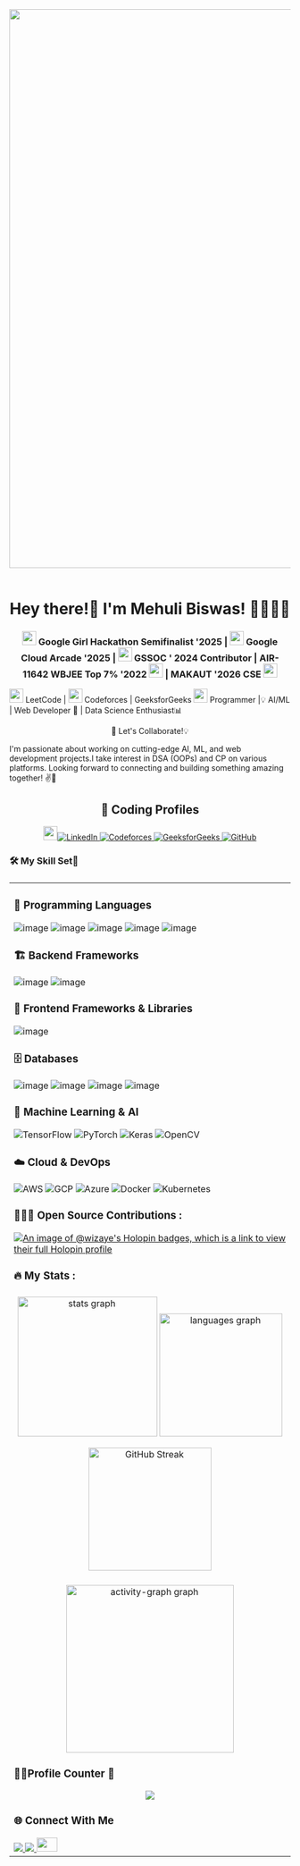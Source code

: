 <div align="center">
<img src="https://cdna.artstation.com/p/assets/images/images/028/102/058/original/pixel-jeff-matrix-s.gif?1593487263" height=auto  width=1000>
</div>  
</br>


<h1 align="center">Hey there!👋   I'm Mehuli Biswas! 👩‍🎓👩‍💻 </h1>

###

<div align="center">
 
### <img src="https://github.com/user-attachments/assets/a405d9f5-299e-48a0-a516-689d88511ae1" width="25" height="25"> Google Girl Hackathon Semifinalist '2025 | <img src="https://github.com/user-attachments/assets/4771d262-80bc-4ab7-bf5f-cc94070b64d2" width="25" height="25"> Google Cloud Arcade '2025 | <img src="https://github.com/user-attachments/assets/827e105a-d9c2-4854-879f-431a193753d8" width="25" height="25"> GSSOC ' 2024 Contributor |  AIR-11642 WBJEE Top 7% '2022  <img src="https://github.com/user-attachments/assets/eebb827f-9db7-497a-9960-4deec3c4d765 " width="25" height="25"> | MAKAUT '2026 CSE  <img src="https://github.com/user-attachments/assets/20792b6b-68fe-42a7-a7a5-d3429bc2715b" width="25" height="25">

<p align="left">
<img src="https://github.com/user-attachments/assets/66ed662e-77e2-4af7-9147-923b0150500d" height="25" widthg="25"> LeetCode | <img src="https://github.com/user-attachments/assets/98edadb7-dbb6-47df-9991-d6f92214ff80" width="25" height="25"> Codeforces | GeeksforGeeks <img src="https://github.com/user-attachments/assets/8281f2ed-15a1-42d4-8721-04ee34c2eb27" width="25" height="25">
 Programmer 
 |💡 AI/ML | Web Developer 🤖 | Data Science Enthusiast📊  
</p>
🚀 Let's Collaborate!💡
<p align="left">
I'm passionate about working on cutting-edge AI, ML, and web development projects.I take interest in DSA (OOPs) and CP on various platforms. Looking forward to connecting and building something amazing together! ✌👯  
</p>


## 🔗 Coding Profiles 
<p align="center">
<a href="https://www.linkedin.com/in/mehuli-biswas-817246334/"><img src="https://github.com/user-attachments/assets/66ed662e-77e2-4af7-9147-923b0150500d" height="25" widthg="25"><img src="https://img.shields.io/badge/Linkedin-blue?style=for-the-badge&logo=linkedin" alt="LinkedIn">
</a>

  <a href="https://codeforces.com/profile/mehulibiswas16">
  <img src="https://img.shields.io/badge/Codeforces-black?style=for-the-badge&logo=codeforces" alt="Codeforces">
</a>
  
<a href="https://www.geeksforgeeks.org/user/mehulibiswas16/">
  <img src="https://img.shields.io/badge/GeeksgorGeeks-orange?style=for-the-badge&logo=geeksforgeeks" alt="GeeksforGeeks">
</a>

<a href="https://github.com/Sanchita76">
  <img src="https://img.shields.io/badge/GitHub-green?style=for-the-badge&logo=github" alt="GitHub">
</a>

</p>

</div>

###

<h3 align="left">🛠 My Skill Set🥉  </h3>

### <table><tr><td valign="top" width="33%">

### 🚀 Programming Languages  
![image](https://github.com/user-attachments/assets/36142740-a7b0-402c-9c0d-dba80abe0aa9)
![image](https://github.com/user-attachments/assets/322ca216-82e7-45aa-816c-dcd4711c23cf)
![image](https://github.com/user-attachments/assets/4f76f2d4-1600-4eab-8903-b68b51416722)
![image](https://github.com/user-attachments/assets/e170d398-2160-4498-8627-46516d980162)
![image](https://github.com/user-attachments/assets/023a57e2-f37c-48ea-bfd9-88ad4d7bdb5d)


### 🏗️ Backend Frameworks  
![image](https://github.com/user-attachments/assets/373c8166-afe8-4f8c-a718-b4789dfc34c1)
![image](https://github.com/user-attachments/assets/083c7395-e65c-4821-b9af-b6d34c52d629)


### 🎨 Frontend Frameworks & Libraries  
![image](https://github.com/user-attachments/assets/cd219bb1-5c50-4135-bb38-d7c004fc363f)


### 🗄️ Databases  
![image](https://github.com/user-attachments/assets/bec1cd96-5d1e-4942-8120-09a5d44675ba)
![image](https://github.com/user-attachments/assets/077f58cf-c3cb-44c1-ad10-94c8e44306d2)
![image](https://github.com/user-attachments/assets/95461399-4c0c-4239-b2dd-aa163d3716e3)
![image](https://github.com/user-attachments/assets/cb85e69d-f7cf-40e9-b915-082f31234af8)


### 🧠 Machine Learning & AI  
![TensorFlow](https://img.shields.io/badge/TensorFlow-FF6F00?style=for-the-badge&logo=tensorflow&logoColor=white)
![PyTorch](https://img.shields.io/badge/PyTorch-EE4C2C?style=for-the-badge&logo=pytorch&logoColor=white)
![Keras](https://img.shields.io/badge/Keras-D00000?style=for-the-badge&logo=keras&logoColor=white)
![OpenCV](https://img.shields.io/badge/OpenCV-5C3EE8?style=for-the-badge&logo=opencv&logoColor=white)

### ☁️ Cloud & DevOps  
![AWS](https://img.shields.io/badge/AWS-232F3E?style=for-the-badge&logo=amazon-aws&logoColor=white)
![GCP](https://img.shields.io/badge/GCP-4285F4?style=for-the-badge&logo=google-cloud&logoColor=white)
![Azure](https://img.shields.io/badge/Azure-0078D4?style=for-the-badge&logo=microsoft-azure&logoColor=white)
![Docker](https://img.shields.io/badge/Docker-2496ED?style=for-the-badge&logo=docker&logoColor=white)
![Kubernetes](https://img.shields.io/badge/Kubernetes-326CE5?style=for-the-badge&logo=kubernetes&logoColor=white)
 
###

<h3 align="left">🧑🏻‍💻 Open Source Contributions :</h3> 

[![An image of @wizaye's Holopin badges, which is a link to view their full Holopin profile](https://holopin.me/wizaye)](https://holopin.io/@wizaye)


###

<h3 align="left">🔥   My Stats :</h3>

###

<div align="center">
  <img src="https://github-readme-stats.vercel.app/api?username=Sanchita76&show_icons=true&count_private=true&hide_border=false&theme=tokyonight" height="250" alt="stats graph"  />

  <img src="https://github-readme-stats.vercel.app/api/top-langs?username=Sanchita76&locale=en&hide_title=false&layout=compact&card_width=320&langs_count=5&theme=tokyonight&hide_border=false&order=2" height="220" alt="languages graph"  />

 <a href="https://git.io/streak-stats"><img src="https://streak-stats.demolab.com?user=Sanchita76&theme=tokyonight&hide_border=false&border_radius=5&order=3" height="220" alt="GitHub Streak" /></a>
</div>

###

<div align="center">
  <img src="https://github-readme-activity-graph.vercel.app/graph?username=Sanchita76&radius=16&bg_color=1a1b27&color=c0caf5&line=9e4c98&point=f7768e&area=true&order=5" height="300" alt="activity-graph graph"  />
  
</div>

### 🎉✨Profile Counter 👀

<div align="center">
  <img src="https://profile-counter.glitch.me/Sanchita76/count.svg?"  />
</div>

### 🌐 Connect With Me  

<div align="">
  <a href="https://www.linkedin.com/in/mehuli-biswas-817246334/">
    <img src="https://img.shields.io/badge/LinkedIn-0077B5?style=for-the-badge&logo=linkedin&logoColor=blue" />
  </a>
    <a href="mailto:mehulibiswas16@gmail.com">
    <img src="https://img.shields.io/badge/Gmail-D14836?style=for-the-badge&logo=gmail&logoColor=white" />
  </a>

  <a href="https://mehulibiswas.vercel.app" target="_blank">
    <img src="https://github.com/user-attachments/assets/a42865e0-7fa6-4930-9406-dc4696aa5fc6"
 width="37" height="25">
  </a>
</div>
